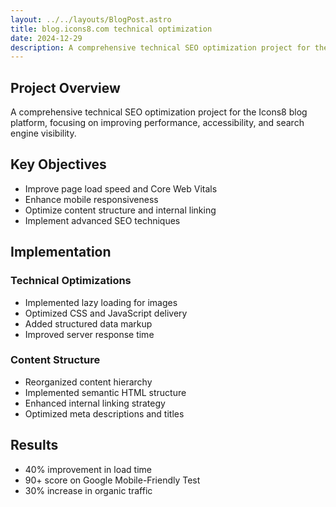 ```yaml
---
layout: ../../layouts/BlogPost.astro
title: blog.icons8.com technical optimization
date: 2024-12-29
description: A comprehensive technical SEO optimization project for the Icons8 blog platform
---
```


## Project Overview

A comprehensive technical SEO optimization project for the Icons8 blog platform, focusing on improving performance, accessibility, and search engine visibility.

## Key Objectives

- Improve page load speed and Core Web Vitals
- Enhance mobile responsiveness
- Optimize content structure and internal linking
- Implement advanced SEO techniques

## Implementation

### Technical Optimizations
- Implemented lazy loading for images
- Optimized CSS and JavaScript delivery
- Added structured data markup
- Improved server response time

### Content Structure
- Reorganized content hierarchy
- Implemented semantic HTML structure
- Enhanced internal linking strategy
- Optimized meta descriptions and titles

## Results

- 40% improvement in load time
- 90+ score on Google Mobile-Friendly Test
- 30% increase in organic traffic